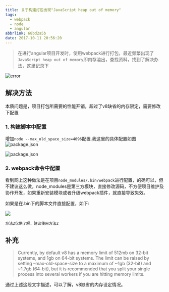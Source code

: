 ```yaml
---
title: 关于构建打包出现"JavaScript heap out of memory"
tags:
  - webpack
  - node
  - angular
abbrlink: 68bd2a5b
date: 2017-10-11 20:56:20
---
```

> 在进行angular项目开发时，使用webpack进行打包，最近频繁出现了`JavaScript heap out of memory`即内存溢出，查找资料，找到了解决办法，这里记录下

![error](http://static.1991421.cn/blog/2017-10-12-044030.jpg)

## 解决方法
本质问题是，项目打包所需要的性能开销，超过了v8缺省的内存限定，需要修改下配置

### 1. 构建脚本中配置
增加`node --max_old_space_size=4096`配置.我这里的具体配置如图
![package.json](http://static.1991421.cn/blog/2017-10-11-151309.jpg)

![package.json](http://static.1991421.cn/blog/2017-10-11-151334.jpg)

### 2. webpack命令中配置
看到网上这种做法是在项目`node_modules/.bin/webpack`进行配置，的确可以，但不建议这么做，node_modules是第三方模块，直接修改源码，不方便项目维护及协作开发，如果重新安装模块或者升级webpack插件，就直接导致失效。

如果是在.bin下的脚本文件直接配置，如下:

![](http://static.1991421.cn/blog/2017-10-11-151428.jpg)

`方法2仅供了解，建议使用方法2`

## 补充

> Currently, by default v8 has a memory limit of 512mb on 32-bit systems, and 1gb on 64-bit systems. The limit can be raised by setting –max-old-space-size to a maximum of ~1gb (32-bit) and ~1.7gb (64-bit), but it is recommended that you split your single process into several workers if you are hitting memory limits. 

通过上述这段文字描述，可以了解，v8缺省的内存设定情况。
